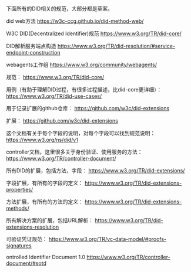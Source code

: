 
下面所有的DID相关的规范，大部分都是草案。


did web方法
https://w3c-ccg.github.io/did-method-web/


W3C DID(Decentralized Identifier)规范
https://www.w3.org/TR/did-core/


DID解析服务端点构造
https://www.w3.org/TR/did-resolution/#service-endpoint-construction

webagents工作组
https://www.w3.org/community/webagents/

规范：
https://www.w3.org/TR/did-core/

用例（有助于理解DID过程，有很多过程描述，比did-core更详细）：
https://www.w3.org/TR/did-use-cases/


用于记录扩展的github仓库：
https://github.com/w3c/did-extensions

扩展：
https://github.com/w3c/did-extensions


这个文档有关于每个字段的说明，对每个字段可以找到规范说明：
https://www.w3.org/ns/did/v1


controller文档，这里很多关于身份验证、使用服务的方法：
https://www.w3.org/TR/controller-document/


所有DID的扩展，包括方法，字段：
https://www.w3.org/TR/did-extensions/

字段扩展，有所有的字段的定义：
https://www.w3.org/TR/did-extensions-properties/

方法扩展，有所有的方法的定义：
https://www.w3.org/TR/did-extensions-methods/

所有解决方案的扩展，包括URL解析：
https://www.w3.org/TR/did-extensions-resolution

可验证凭证规范：
https://www.w3.org/TR/vc-data-model/#proofs-signatures

ontrolled Identifier Document 1.0
https://www.w3.org/TR/controller-document/#sotd


